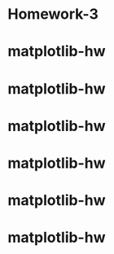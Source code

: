 # Homework-3
# matplotlib-hw
# matplotlib-hw
# matplotlib-hw
# matplotlib-hw
# matplotlib-hw
# matplotlib-hw
